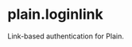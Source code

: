 <!-- This file is compiled from plain-loginlink/plain/loginlink/README.md. Do not edit this file directly. -->

# plain.loginlink

Link-based authentication for Plain.
